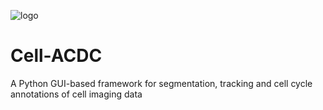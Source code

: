 ![logo](https://github.com/SchmollerLab/Cell_ACDC/blob/main/src/resources/assign-motherbud.svg)

# Cell-ACDC

A Python GUI-based framework for segmentation, tracking and cell cycle annotations of cell imaging data
